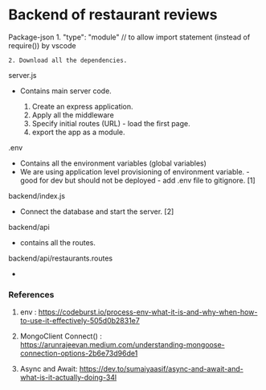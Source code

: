 # Backend of restaurant reviews


Package-json
    1. "type": "module" // to allow import statement (instead of require()) by vscode

    2. Download all the dependencies.

server.js

- Contains main server code. 

    1. Create an express application.
    2. Apply all the middleware
    3. Specify initial routes (URL) - load the first page.
    4. export the app as a module.

.env

- Contains all the environment variables (global variables)
- We are using application level provisioning of environment variable. - good for dev but should not be deployed - add .env file to gitignore. [1]

backend/index.js

- Connect the database and start the server. [2]

backend/api

- contains all the routes.

backend/api/restaurants.routes

- 


### References

1. env : https://codeburst.io/process-env-what-it-is-and-why-when-how-to-use-it-effectively-505d0b2831e7

2. MongoClient Connect() : https://arunrajeevan.medium.com/understanding-mongoose-connection-options-2b6e73d96de1

3. Async and Await: https://dev.to/sumaiyaasif/async-and-await-and-what-is-it-actually-doing-34l



